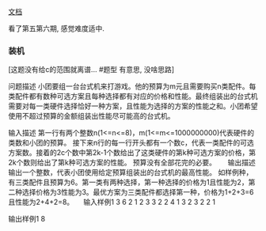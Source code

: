 
[文档](https://doc.weixin.qq.com/doc/w3_ARYAfgbpAOEKQnkR9VSSVm6UEo5Cc?scode=AOYAhQckAAYN5XF1gYARYAfgbpAOE&force_open_in_wx=1)

看了第五第六期, 感觉难度适中. 

### 装机

[这题没有给c的范围就离谱... #题型 有意思, 没啥思路]

问题描述
小团要组一台台式机来打游戏。他的预算为m元且需要购买n类配件。每类配件都有数种可选方案且每种选择都有对应的价格和性能。最终组装出的台式机需要对每一类硬件选择恰好一种方案，且性能为选择的方案的性能之和。小团希望使用不超过预算的金额组装出性能尽可能高的台式机。

输入描述
第一行有两个整数n(1<=n<=8)，m(1<=m<=1000000000)代表硬件的类数和小团的预算。
接下来n行的每一行开头都有一个数c，代表一类配件的可选方案数。接着的2c个数中第2k-1个数给出了这类硬件的第k种可选方案的价格，第2k个数则给出了第k种可选方案的性能。
预算没有全部花完的必要。
     
输出描述
输出一个整数，代表小团使用给定预算组装出的台式机的最高性能。
如样例种，有三类配件且预算为6。第一类有两种选择，第一种选择的价格为1且性能为2，第二种选择价格为3性能为3。最优方案为三类配件都选择第一种，价格为1+2+3=6且性能为2+4+2=8。
    
输入样例1
3 6
2 1 2 3 3
2 2 4 1 3
2 3 2 2 1

输出样例1
8


